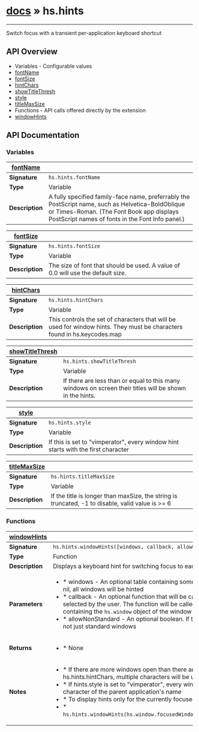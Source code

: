 # [docs](index.md) » hs.hints
---

Switch focus with a transient per-application keyboard shortcut

## API Overview
* Variables - Configurable values
 * [fontName](#fontName)
 * [fontSize](#fontSize)
 * [hintChars](#hintChars)
 * [showTitleThresh](#showTitleThresh)
 * [style](#style)
 * [titleMaxSize](#titleMaxSize)
* Functions - API calls offered directly by the extension
 * [windowHints](#windowHints)

## API Documentation

### Variables

| [fontName](#fontName)         |                                                                                     |
| --------------------------------------------|-------------------------------------------------------------------------------------|
| **Signature**                               | `hs.hints.fontName`                                                                    |
| **Type**                                    | Variable                                                                     |
| **Description**                             | A fully specified family-face name, preferrably the PostScript name, such as Helvetica-BoldOblique or Times-Roman. (The Font Book app displays PostScript names of fonts in the Font Info panel.)                                                                     |

| [fontSize](#fontSize)         |                                                                                     |
| --------------------------------------------|-------------------------------------------------------------------------------------|
| **Signature**                               | `hs.hints.fontSize`                                                                    |
| **Type**                                    | Variable                                                                     |
| **Description**                             | The size of font that should be used. A value of 0.0 will use the default size.                                                                     |

| [hintChars](#hintChars)         |                                                                                     |
| --------------------------------------------|-------------------------------------------------------------------------------------|
| **Signature**                               | `hs.hints.hintChars`                                                                    |
| **Type**                                    | Variable                                                                     |
| **Description**                             | This controls the set of characters that will be used for window hints. They must be characters found in hs.keycodes.map                                                                     |

| [showTitleThresh](#showTitleThresh)         |                                                                                     |
| --------------------------------------------|-------------------------------------------------------------------------------------|
| **Signature**                               | `hs.hints.showTitleThresh`                                                                    |
| **Type**                                    | Variable                                                                     |
| **Description**                             | If there are less than or equal to this many windows on screen their titles will be shown in the hints.                                                                     |

| [style](#style)         |                                                                                     |
| --------------------------------------------|-------------------------------------------------------------------------------------|
| **Signature**                               | `hs.hints.style`                                                                    |
| **Type**                                    | Variable                                                                     |
| **Description**                             | If this is set to "vimperator", every window hint starts with the first character                                                                     |

| [titleMaxSize](#titleMaxSize)         |                                                                                     |
| --------------------------------------------|-------------------------------------------------------------------------------------|
| **Signature**                               | `hs.hints.titleMaxSize`                                                                    |
| **Type**                                    | Variable                                                                     |
| **Description**                             | If the title is longer than maxSize, the string is truncated, -1 to disable, valid value is >= 6                                                                     |

### Functions

| [windowHints](#windowHints)         |                                                                                     |
| --------------------------------------------|-------------------------------------------------------------------------------------|
| **Signature**                               | `hs.hints.windowHints([windows, callback, allowNonStandard])`                                                                    |
| **Type**                                    | Function                                                                     |
| **Description**                             | Displays a keyboard hint for switching focus to each window                                                                     |
| **Parameters**                              | <ul><li> * windows - An optional table containing some `hs.window` objects. If this value is nil, all windows will be hinted</li><li> * callback - An optional function that will be called when a window has been selected by the user. The function will be called with a single argument containing the `hs.window` object of the window chosen by the user</li><li> * allowNonStandard - An optional boolean.  If true, all windows will be included, not just standard windows</li></ul> |
| **Returns**                                 | <ul><li> * None</li></ul>          |
| **Notes**                                   | <ul><li> * If there are more windows open than there are characters available in hs.hints.hintChars, multiple characters will be used</li><li> * If hints.style is set to "vimperator", every window hint is prefixed with the first character of the parent application's name</li><li> * To display hints only for the currently focused application, try something like:</li><li>  * `hs.hints.windowHints(hs.window.focusedWindow():application():allWindows())`</li></ul>                |

